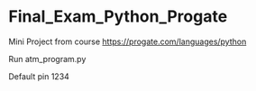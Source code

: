 # Final_Exam_Python_Progate
Mini Project from course https://progate.com/languages/python

Run atm_program.py 

Default pin 1234
